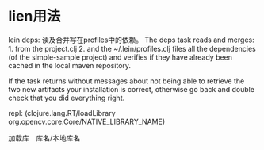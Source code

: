 # lien用法
lein deps: 读及合并写在profiles中的依赖。
The deps task reads and merges:
	1. from the project.clj 
	2. and the ~/.lein/profiles.clj 
files all the dependencies (of the simple-sample project) 
and verifies if they have already been cached in the local maven repository.

 If the task returns without messages about not being able to retrieve the two new artifacts your installation is correct, otherwise go back and double check that you did everything right.
 
 
repl:
(clojure.lang.RT/loadLibrary org.opencv.core.Core/NATIVE_LIBRARY_NAME)

加载库　库名/本地库名
